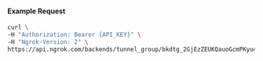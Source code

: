 
#### Example Request
```bash
curl \
-H "Authorization: Bearer {API_KEY}" \
-H "Ngrok-Version: 2" \
https://api.ngrok.com/backends/tunnel_group/bkdtg_2GjEzZEUKQauoGcmPKyu4JPPKji

